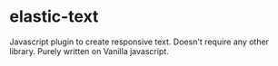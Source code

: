 # elastic-text
Javascript plugin to create responsive text.
Doesn't require any other library. Purely written on Vanilla javascript.
